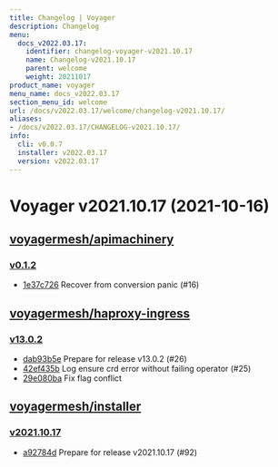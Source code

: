 ```yaml
---
title: Changelog | Voyager
description: Changelog
menu:
  docs_v2022.03.17:
    identifier: changelog-voyager-v2021.10.17
    name: Changelog-v2021.10.17
    parent: welcome
    weight: 20211017
product_name: voyager
menu_name: docs_v2022.03.17
section_menu_id: welcome
url: /docs/v2022.03.17/welcome/changelog-v2021.10.17/
aliases:
- /docs/v2022.03.17/CHANGELOG-v2021.10.17/
info:
  cli: v0.0.7
  installer: v2022.03.17
  version: v2022.03.17
---
```


# Voyager v2021.10.17 (2021-10-16)


## [voyagermesh/apimachinery](https://github.com/voyagermesh/apimachinery)

### [v0.1.2](https://github.com/voyagermesh/apimachinery/releases/tag/v0.1.2)

- [1e37c726](https://github.com/voyagermesh/apimachinery/commit/1e37c726) Recover from conversion panic (#16)



## [voyagermesh/haproxy-ingress](https://github.com/voyagermesh/haproxy-ingress)

### [v13.0.2](https://github.com/voyagermesh/haproxy-ingress/releases/tag/v13.0.2)

- [dab93b5e](https://github.com/voyagermesh/haproxy-ingress/commit/dab93b5e) Prepare for release v13.0.2 (#26)
- [42ef435b](https://github.com/voyagermesh/haproxy-ingress/commit/42ef435b) Log ensure crd error without failing operator (#25)
- [29e080ba](https://github.com/voyagermesh/haproxy-ingress/commit/29e080ba) Fix flag conflict



## [voyagermesh/installer](https://github.com/voyagermesh/installer)

### [v2021.10.17](https://github.com/voyagermesh/installer/releases/tag/v2021.10.17)

- [a92784d](https://github.com/voyagermesh/installer/commit/a92784d) Prepare for release v2021.10.17 (#92)




